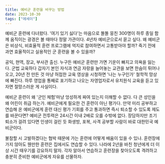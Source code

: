 ```yaml
---
title: 예비군 훈련을 바꾸는 방법
date: 2023-10-30
tags: ["에세이"]
---
```

예비군 훈련에 다녀왔다. '여기 있기 싫다'는 마음으로 똘똘 뭉친 300명이 하루 종일 함께 움직이는 광경은 볼 때마다 정말 가관이다. 4년차 예비군으로서 묻고 싶다. 왜 예비군은 비상식, 비효율적 훈련 프로그램에 억지로 참여하면서 고통받아야 할까? 죽기 전에 과연 효율적이고 실용적인 군 훈련을 볼 수 있을까?

공익, 현역, 장교, 부사관 출신. 누구든 예비군 훈련만 가면 기운이 빠지고 의욕을 잃는다. 군법 교육하다 갑자기 본인 자식과 연금 자랑을 늘어놓는 교관을 보면 한숨이 튀어나오고, 20년 전 만든 것 마냥 허접한 교육 영상을 시청하면 '나는 누구인가' 철학적 망상에 빠진다. 하루 영업을 통째로 포기하고 나오는 자영업자로서 유치원식 교육을 듣고 있자면 절망스러운 게 사실이다.

예비군 훈련이 왜 '군인 체험'마냥 엉성하게 짜여 있는지 이해할 수 없다. 다 큰 성인을 왜 어린이 취급 하는가. 예비군에게 필요한 건 훈련이 아닌 평가다. 만약 미리 공부하고 연습해 온 예비군에게 훈련 대신 평가 기회를 주고 통과하면 즉시 퇴소할 수 있도록 제도를 바꾼다면? 예비군 전투력은 24시간 이내 2배로 오를 수밖에 없다. 장담하지만 조기 퇴소가 걸려 있다면 인생이 걸린 듯 화생방, 포복, 사격 공부할 사람이 바로 대한민국 예비군이다.

불참할 시 고발하겠다는 협박 때문에 가는 훈련에 어떻게 배움이 있을 수 있나. 훈련장에 가지 않아도 웬만한 훈련은 집에서도 연습할 수 있다. 나라에 2년을 바친 청년에게 더 이상 시간 때우기를 강요하지 말자. 각자 알아서 연습하고 훈련장을 찾아오도록 격려하고 충분히 준비한 예비군에게 자유를 선물하자.
